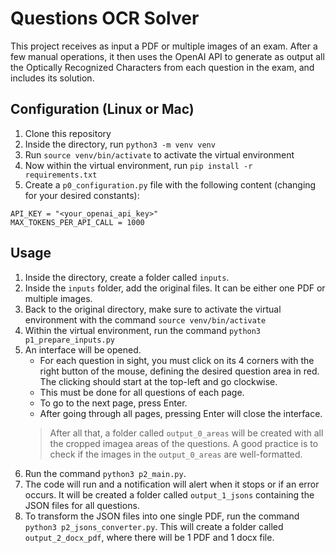 # Questions OCR Solver

This project receives as input a PDF or multiple images of an exam.
After a few manual operations, it then uses the OpenAI API to generate as output all the Optically Recognized Characters from each question in the exam, and includes its solution.

## Configuration (Linux or Mac)

1. Clone this repository
2. Inside the directory, run `python3 -m venv venv`
3. Run `source venv/bin/activate` to activate the virtual environment
4. Now within the virtual environment, run `pip install -r requirements.txt`
5. Create a `p0_configuration.py` file with the following content (changing for your desired constants):
```
API_KEY = "<your_openai_api_key>"
MAX_TOKENS_PER_API_CALL = 1000
```

## Usage

1. Inside the directory, create a folder called `inputs`.
2. Inside the `inputs` folder, add the original files. It can be either one PDF or multiple images.
3. Back to the original directory, make sure to activate the virtual environment with the command `source venv/bin/activate`
4. Within the virtual environment, run the command `python3 p1_prepare_inputs.py`
5. An interface will be opened.
    - For each question in sight, you must click on its 4 corners with the right button of the mouse, defining the desired question area in red. The clicking should start at the top-left and go clockwise.
    - This must be done for all questions of each page.
    - To go to the next page, press Enter.
    - After going through all pages, pressing Enter will close the interface.
    > After all that, a folder called `output_0_areas` will be created with all the cropped imagea areas of the questions.
    > A good practice is to check if the images in the `output_0_areas` are well-formatted.
4. Run the command `python3 p2_main.py`.
5. The code will run and a notification will alert when it stops or if an error occurs. It will be created a folder called `output_1_jsons` containing the JSON files for all questions.
6. To transform the JSON files into one single PDF, run the command `python3 p2_jsons_converter.py`. This will create a folder called `output_2_docx_pdf`, where there will be 1 PDF and 1 docx file.
